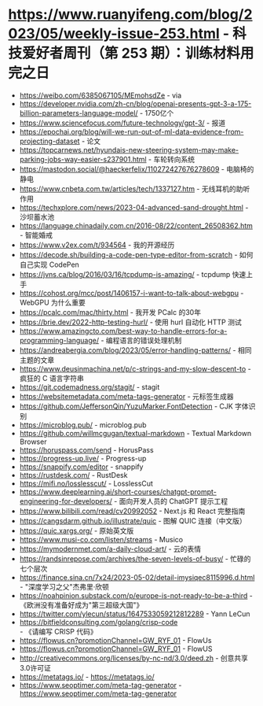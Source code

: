 # https://www.ruanyifeng.com/blog/2023/05/weekly-issue-253.html - 科技爱好者周刊（第 253 期）：训练材料用完之日

- https://weibo.com/6385067105/MEmohsdZe - via
- https://developer.nvidia.com/zh-cn/blog/openai-presents-gpt-3-a-175-billion-parameters-language-model/ - 1750亿个
- https://www.sciencefocus.com/future-technology/gpt-3/ - 报道
- https://epochai.org/blog/will-we-run-out-of-ml-data-evidence-from-projecting-dataset - 论文
- https://topcarnews.net/hyundais-new-steering-system-may-make-parking-jobs-way-easier-s237901.html - 车轮转向系统
- https://mastodon.social/@haeckerfelix/110272427676278609 - 电脑椅的静电
- https://www.cnbeta.com.tw/articles/tech/1337127.htm - 无线耳机的助听作用
- https://techxplore.com/news/2023-04-advanced-sand-drought.html - 沙坝蓄水池
- https://language.chinadaily.com.cn/2016-08/22/content_26508362.htm - 智能婚戒
- https://www.v2ex.com/t/934564 - 我的开源经历
- https://decode.sh/building-a-code-pen-type-editor-from-scratch - 如何自己实现 CodePen
- https://jvns.ca/blog/2016/03/16/tcpdump-is-amazing/ - tcpdump 快速上手
- https://cohost.org/mcc/post/1406157-i-want-to-talk-about-webgpu - WebGPU 为什么重要
- https://pcalc.com/mac/thirty.html - 我开发 PCalc 的30年
- https://brie.dev/2022-http-testing-hurl/ - 使用 hurl 自动化 HTTP 测试
- https://www.amazingcto.com/best-way-to-handle-errors-for-a-programming-language/ - 编程语言的错误处理机制
- https://andreabergia.com/blog/2023/05/error-handling-patterns/ - 相同主题的文章
- https://www.deusinmachina.net/p/c-strings-and-my-slow-descent-to - 疯狂的 C 语言字符串
- https://git.codemadness.org/stagit/ - stagit
- https://websitemetadata.com/meta-tags-generator - 元标签生成器
- https://github.com/JeffersonQin/YuzuMarker.FontDetection - CJK 字体识别
- https://microblog.pub/ - microblog.pub
- https://github.com/willmcgugan/textual-markdown - Textual Markdown Browser
- https://horuspass.com/send - HorusPass
- https://progress-up.live/ - Progress-up
- https://snappify.com/editor - snappify
- https://rustdesk.com/ - RustDesk
- https://mifi.no/losslesscut/ - LosslessCut
- https://www.deeplearning.ai/short-courses/chatgpt-prompt-engineering-for-developers/ - 面向开发人员的 ChatGPT 提示工程
- https://www.bilibili.com/read/cv20992052 - Next.js 和 React 完整指南
- https://cangsdarm.github.io/illustrate/quic - 图解 QUIC 连接（中文版）
- https://quic.xargs.org/ - 原始英文版
- https://www.musi-co.com/listen/streams - Musico
- https://mymodernmet.com/a-daily-cloud-art/ - 云的表情
- https://randsinrepose.com/archives/the-seven-levels-of-busy/ - 忙碌的七个层次
- https://finance.sina.cn/7x24/2023-05-02/detail-imysiqec8115996.d.html - "深度学习之父"杰弗里·欣顿
- https://noahpinion.substack.com/p/europe-is-not-ready-to-be-a-third - 《欧洲没有准备好成为"第三超级大国"》
- https://twitter.com/ylecun/status/1647533059212812289 - Yann LeCun
- https://bitfieldconsulting.com/golang/crisp-code - 《请编写 CRISP 代码》
- https://flowus.cn?promotionChannel=GW_RYF_01 - FlowUs
- https://flowus.cn?promotionChannel=GW_RYF_01 - FlowUS
- http://creativecommons.org/licenses/by-nc-nd/3.0/deed.zh - 创意共享3.0许可证
- https://metatags.io/ - https://metatags.io/
- https://www.seoptimer.com/meta-tag-generator - https://www.seoptimer.com/meta-tag-generator